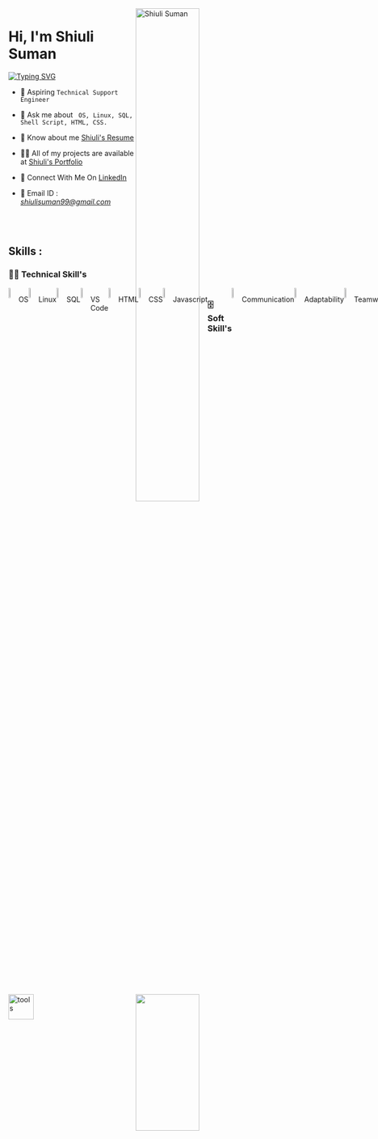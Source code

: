 <img width=50% align=right  title="Shiuli Suman"  src="https://capsule-render.vercel.app/api?type=waving&color=gradient&customColorList=6,11,20&height=150&section=header&text=🔰&fontSize=40&fontColor=fff&animation=twinkling&fontAlignY=32"/>
<h1>Hi, I'm Shiuli Suman</h1>
<p>
<a href="https://git.io/typing-svg"><img src="https://readme-typing-svg.demolab.com?font=Fira+Code&size=24&duration=4000&pause=1000&color=F70000&background=FFFFFF00&width=700&height=51&lines=Technical+Support+Engineer" alt="Typing SVG" /></a>
</p>

<div>

  <img src="https://media3.giphy.com/media/1yT7hkOx52d4vQWX05/giphy.gif?cid=ecf05e471haxvoiwwdff2yvak91v8ilmxoakxj8apdato6f5&rid=giphy.gif&ct=g"  width = "50%" height= "270" align = "right"> 
 

- 💎  Aspiring `Technical Support Engineer`

- 💬 Ask me about ` OS, Linux, SQL, Shell Script, HTML, CSS.`

- 📄 Know about me <a href="https://drive.google.com/file/d/1UgGM7mT0UfWmxwaZ3iicYPK6glQkwH77/view?usp=share_link ">Shiuli's Resume</a>

- 👨‍💻 All of my projects are available at <a href="https://github.com/Shiuli-suman/Shiuli-suman.github.io">Shiuli's Portfolio</a>

- 📮 Connect With Me On <a href="https://www.linkedin.com/in/shiuli-suman-b378b8247/">LinkedIn</a>


- 📨 Email ID : *shiulisuman99@gmail.com*

</div>

 </br> </br>

 <!-- -------------------------------------------------------    Middle Section  ----------------------------------------------------------------------- -->
 
 <img align="left" width="50" alt="tools" src="https://camo.githubusercontent.com/beb64ff21c883e318e4f5db5231c2ba4175705bea1c9249e82a41ab375db4f75/68747470733a2f2f6d65646961322e67697068792e636f6d2f6d656469612f51737347456d706b79454f684243623765312f67697068792e6769663f6369643d656366303565343761306e336769316266716e74716d6f62386739616964316f796a327772336473336d67373030626c267269643d67697068792e676966"/>

 ## Skills : 

 ### 👨‍💻 Technical Skill's
 
<div style="display : flex;">
<img width="8%" src="https://cdn-icons-png.flaticon.com/128/2172/2172832.png">
<p>OS</p>

<img width="8%" src="https://cdn-icons-png.flaticon.com/128/6124/6124995.png">
<p>Linux</p>

<img width="8%" src="https://cdn-icons-png.flaticon.com/128/9544/9544010.png">
<p>SQL</p>

<img width="8%" src="https://encrypted-tbn0.gstatic.com/images?q=tbn:ANd9GcRxUM1nvIPqgPottxav1_OitE3aK5FvIKCDOQ&usqp=CAU">
<p>VS Code</p>

<img width="8%" src="https://cdn-icons-png.flaticon.com/128/919/919827.png">
<p>HTML</p>

<img width="8%" src="https://cdn-icons-png.flaticon.com/128/5968/5968242.png">
<p>CSS</p>

<img width="8%" src="https://cdn-icons-png.flaticon.com/128/1199/1199124.png">
<p>Javascript</p>


</br>
  
### 🗄️ Soft Skill's


<img width="8%" src="https://cdn-icons-png.flaticon.com/128/3050/3050525.png">
<p>Communication</p>

<img width="8%" src="https://cdn-icons-png.flaticon.com/128/4486/4486525.png">
<p>Adaptability</p>

<img width="8%" src="https://cdn-icons-png.flaticon.com/128/5371/5371115.png">
<p>Teamwork</p>

<img width="8%" src="https://cdn-icons-png.flaticon.com/128/1389/1389173.png">
<p>Creative Thinking</p>

<img width="8%" src="https://cdn-icons-png.flaticon.com/128/5201/5201809.png">
<p>Interpersonal Skills</p>
</div>

</br>
